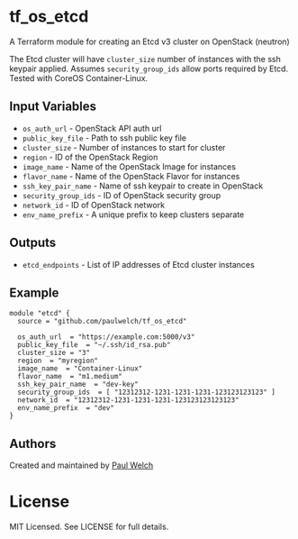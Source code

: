 # tf_os_etcd

A Terraform module for creating an Etcd v3 cluster on OpenStack (neutron)

The Etcd cluster will have `cluster_size` number of instances with the ssh keypair 
applied.  Assumes `security_group_ids` allow ports required by Etcd.  Tested with 
CoreOS Container-Linux.

## Input Variables

  * `os_auth_url` - OpenStack API auth url
  * `public_key_file` - Path to ssh public key file
  * `cluster_size` - Number of instances to start for cluster
  * `region` - ID of the OpenStack Region
  * `image_name` - Name of the OpenStack Image for instances
  * `flavor_name` - Name of the OpenStack Flavor for instances
  * `ssh_key_pair_name` - Name of ssh keypair to create in OpenStack
  * `security_group_ids` - ID of OpenStack security group
  * `network_id` - ID of OpenStack network
  * `env_name_prefix` - A unique prefix to keep clusters separate 
 
## Outputs

  * `etcd_endpoints` - List of IP addresses of Etcd cluster instances
 
## Example

```
module "etcd" {
  source = "github.com/paulwelch/tf_os_etcd"

  os_auth_url  = "https://example.com:5000/v3"
  public_key_file  = "~/.ssh/id_rsa.pub"
  cluster_size = "3"
  region  = "myregion"
  image_name  = "Container-Linux"
  flavor_name  = "m1.medium"
  ssh_key_pair_name  = "dev-key"
  security_group_ids  = [ "12312312-1231-1231-1231-123123123123" ]
  network_id  = "12312312-1231-1231-1231-123123123123123"
  env_name_prefix  = "dev"
}
```
  
## Authors

Created and maintained by [Paul Welch](https://github.com/paulwelch)

# License

MIT Licensed. See LICENSE for full details.
